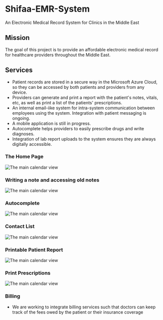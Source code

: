# Shifaa-EMR-System
An Electronic Medical Record System for Clinics in the Middle East


## Mission
The goal of this project is to provide an affordable electronic medical record for healthcare providers throughout the 
Middle East. 


## Services

- Patient records are stored in a secure way in the Microsoft Azure Cloud, so they can be accessed by both patients
and providers from any device.
- Providers can generate and print a report with the patient's notes, vitals, etc, as well as print a list of the patients'
prescriptions.
- An internal email-iike system for intra-system communication between employees using the system. Integration with 
patient messaging is ongoing. 
- A mobile application is still in progress. 
- Autocomplete helps providers to easily prescribe drugs and write diagnoses. 
- Integration of lab report uploads to the system ensures they are always digitally accessible. 



### The Home Page

<img src = "https://github.com/lxa215/Shifaa-EMR-System/blob/master/Shifaa%20Screenshots/Screen%20Shot%202020-01-08%20at%208.10.56%20PM.png?raw=true"
  alt= "The main calendar view"
  style = "align: center; width = 200px;"/>
  
### Writing a note and accessing old notes


<img src = "https://github.com/lxa215/Shifaa-EMR-System/blob/master/Shifaa%20Screenshots/Screen%20Shot%202020-01-08%20at%208.36.27%20PM.png?raw=true"
  alt= "The main calendar view"
  style = "align: center; width = 200px;"/>
  
### Autocomplete


<img src = "https://github.com/lxa215/Shifaa-EMR-System/blob/master/Shifaa%20Screenshots/Screen%20Shot%202020-01-08%20at%208.31.55%20PM.png?raw=true"
  alt= "The main calendar view"
  style = "align: center; width = 200px;"/>


### Contact List 
<img src = "https://github.com/lxa215/Shifaa-EMR-System/blob/master/Shifaa%20Screenshots/Screen%20Shot%202020-01-08%20at%208.42.10%20PM.png?raw=true"
  alt= "The main calendar view"
  style = "align: center; width = 200px;"/>

### Printable Patient Report
<img src = "https://github.com/lxa215/Shifaa-EMR-System/blob/master/Shifaa%20Screenshots/Screen%20Shot%202020-01-08%20at%209.02.39%20PM.png?raw=true"
  alt= "The main calendar view"
  style = "align: center; width = 200px;"/>


### Print Prescriptions
<img src = "https://github.com/lxa215/Shifaa-EMR-System/blob/master/Shifaa%20Screenshots/Screen%20Shot%202020-01-08%20at%209.01.36%20PM.png?raw=true"
  alt= "The main calendar view"
  style = "align: center; width = 200px;"/>




### Billing 
- We are working to integrate billing services such that doctors can keep track of the fees owed by the patient or their 
insurance coverage

